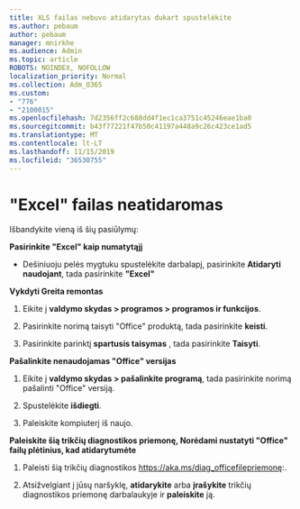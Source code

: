 ```yaml
---
title: XLS failas nebuvo atidarytas dukart spustelėkite
ms.author: pebaum
author: pebaum
manager: mnirkhe
ms.audience: Admin
ms.topic: article
ROBOTS: NOINDEX, NOFOLLOW
localization_priority: Normal
ms.collection: Adm_O365
ms.custom:
- "776"
- "2100015"
ms.openlocfilehash: 7d2356ff2c688dd4f1ec1ca3751c45246eae1ba0
ms.sourcegitcommit: b43f77221f47b50c41197a448a9c26c423ce1ad5
ms.translationtype: MT
ms.contentlocale: lt-LT
ms.lasthandoff: 11/15/2019
ms.locfileid: "36530755"
---
```

# <a name="excel-file-doesnt-open"></a>"Excel" failas neatidaromas

Išbandykite vieną iš šių pasiūlymų:

**Pasirinkite "Excel" kaip numatytąjį**

* Dešiniuoju pelės mygtuku spustelėkite darbalapį, pasirinkite **Atidaryti naudojant**, tada pasirinkite **"Excel"**

**Vykdyti Greita remontas**

1. Eikite į **valdymo skydas > programos > programos ir funkcijos**.

2. Pasirinkite norimą taisyti "Office" produktą, tada pasirinkite **keisti**.

3. Pasirinkite parinktį **spartusis taisymas** , tada pasirinkite **Taisyti**.

**Pašalinkite nenaudojamas "Office" versijas**

1. Eikite į **valdymo skydas > pašalinkite programą**, tada pasirinkite norimą pašalinti "Office" versiją.

2. Spustelėkite **išdiegti**.

3. Paleiskite kompiuterį iš naujo.

**Paleiskite šią trikčių diagnostikos priemonę, Norėdami nustatyti "Office" failų plėtinius, kad atidarytumėte**

1. Paleisti šią trikčių diagnostikos https://aka.ms/diag_officefilepriemonę:.

2. Atsižvelgiant į jūsų naršyklę, **atidarykite** arba **įrašykite** trikčių diagnostikos priemonę darbalaukyje ir **paleiskite** ją.
